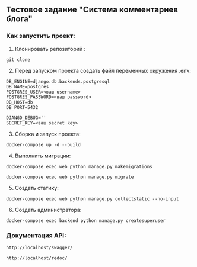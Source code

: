 ## Тестовое задание "Система комментариев блога"
### Как запустить проект:
1. Клонировать репозиторий :
```
git clone
```
2. Перед запуском проекта создать файл переменных окружения .env:
```
DB_ENGINE=django.db.backends.postgresql
DB_NAME=postgres
POSTGRES_USER=<ваш username>
POSTGRES_PASSWORD=<ваш password>
DB_HOST=db
DB_PORT=5432

DJANGO_DEBUG=''
SECRET_KEY=<ваш secret key>
```
3. Сборка и запуск проекта:
```
docker-compose up -d --build
```
4. Выполнить миграции:
```
docker-compose exec web python manage.py makemigrations
```
```
docker-compose exec web python manage.py migrate
```
5. Создать статику:
```
docker-compose exec web python manage.py collectstatic --no-input
```
6. Создать администратора:
```
docker-compose exec backend python manage.py createsuperuser
```

### Документация API:
```
http://localhost/swagger/
```
```
http://localhost/redoc/
```